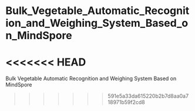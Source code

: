 # Bulk_Vegetable_Automatic_Recognition_and_Weighing_System_Based_on_MindSpore
<<<<<<< HEAD
=======
Bulk Vegetable Automatic Recognition and Weighing System Based on MindSpore
>>>>>>> 591e5a33da615220b2b7d8aa0a718971b59f2cd8
